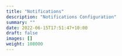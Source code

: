 ```yaml
---
title: "Notifications"
description: "Notifications Configuration"
summary: ""
date: 2022-06-15T17:51:47+10:00
draft: false
images: []
weight: 108000
---
```

